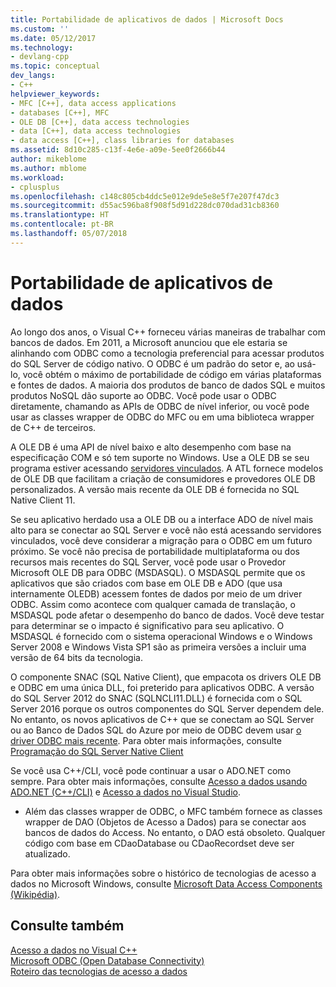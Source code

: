```yaml
---
title: Portabilidade de aplicativos de dados | Microsoft Docs
ms.custom: ''
ms.date: 05/12/2017
ms.technology:
- devlang-cpp
ms.topic: conceptual
dev_langs:
- C++
helpviewer_keywords:
- MFC [C++], data access applications
- databases [C++], MFC
- OLE DB [C++], data access technologies
- data [C++], data access technologies
- data access [C++], class libraries for databases
ms.assetid: 8d10c285-c13f-4e6e-a09e-5ee0f2666b44
author: mikeblome
ms.author: mblome
ms.workload:
- cplusplus
ms.openlocfilehash: c148c805cb4ddc5e012e9de5e8e5f7e207f47dc3
ms.sourcegitcommit: d55ac596ba8f908f5d91d228dc070dad31cb8360
ms.translationtype: HT
ms.contentlocale: pt-BR
ms.lasthandoff: 05/07/2018
---
```

# <a name="porting-data-applications"></a>Portabilidade de aplicativos de dados
Ao longo dos anos, o Visual C++ forneceu várias maneiras de trabalhar com bancos de dados. Em 2011, a Microsoft anunciou que ele estaria se alinhando com ODBC como a tecnologia preferencial para acessar produtos do SQL Server de código nativo. O ODBC é um padrão do setor e, ao usá-lo, você obtém o máximo de portabilidade de código em várias plataformas e fontes de dados. A maioria dos produtos de banco de dados SQL e muitos produtos NoSQL dão suporte ao ODBC. Você pode usar o ODBC diretamente, chamando as APIs de ODBC de nível inferior, ou você pode usar as classes wrapper de ODBC do MFC ou em uma biblioteca wrapper de C++ de terceiros. 

A OLE DB é uma API de nível baixo e alto desempenho com base na especificação COM e só tem suporte no Windows. Use a OLE DB se seu programa estiver acessando [servidores vinculados](/sql/relational-databases/linked-servers/linked-servers-database-engine). A ATL fornece modelos de OLE DB que facilitam a criação de consumidores e provedores OLE DB personalizados. A versão mais recente da OLE DB é fornecida no SQL Native Client 11.  

Se seu aplicativo herdado usa a OLE DB ou a interface ADO de nível mais alto para se conectar ao SQL Server e você não está acessando servidores vinculados, você deve considerar a migração para o ODBC em um futuro próximo. Se você não precisa de portabilidade multiplataforma ou dos recursos mais recentes do SQL Server, você pode usar o Provedor Microsoft OLE DB para ODBC (MSDASQL).  O MSDASQL permite que os aplicativos que são criados com base em OLE DB e ADO (que usa internamente OLEDB) acessem fontes de dados por meio de um driver ODBC. Assim como acontece com qualquer camada de translação, o MSDASQL pode afetar o desempenho do banco de dados. Você deve testar para determinar se o impacto é significativo para seu aplicativo. O MSDASQL é fornecido com o sistema operacional Windows e o Windows Server 2008 e Windows Vista SP1 são as primeira versões a incluir uma versão de 64 bits da tecnologia.

O componente SNAC (SQL Native Client), que empacota os drivers OLE DB e ODBC em uma única DLL, foi preterido para aplicativos ODBC. A versão do SQL Server 2012 do SNAC (SQLNCLI11.DLL) é fornecida com o SQL Server 2016 porque os outros componentes do SQL Server dependem dele. No entanto, os novos aplicativos de C++ que se conectam ao SQL Server ou ao Banco de Dados SQL do Azure por meio de ODBC devem usar [o driver ODBC mais recente](https://docs.microsoft.com/en-us/sql/connect/odbc/download-odbc-driver-for-sql-server). Para obter mais informações, consulte [Programação do SQL Server Native Client](/sql/relational-databases/native-client/sql-server-native-client-programming)

Se você usa C++/CLI, você pode continuar a usar o ADO.NET como sempre. Para obter mais informações, consulte [Acesso a dados usando ADO.NET (C++/CLI)](../dotnet/data-access-using-adonet-cpp-cli.md) e [Acesso a dados no Visual Studio](/visualstudio/data-tools/accessing-data-in-visual-studio).  
  
-   Além das classes wrapper de ODBC, o MFC também fornece as classes wrapper de DAO (Objetos de Acesso a Dados) para se conectar aos bancos de dados do Access.  No entanto, o DAO está obsoleto. Qualquer código com base em CDaoDatabase ou CDaoRecordset deve ser atualizado. 

Para obter mais informações sobre o histórico de tecnologias de acesso a dados no Microsoft Windows, consulte [Microsoft Data Access Components (Wikipédia)](https://en.wikipedia.org/wiki/Microsoft_Data_Access_Components).  

## <a name="see-also"></a>Consulte também  
 [Acesso a dados no Visual C++](../data/data-access-in-cpp.md)  
 [Microsoft ODBC (Open Database Connectivity)](https://docs.microsoft.com/sql/odbc/microsoft-open-database-connectivity-odbc)  
 [Roteiro das tecnologias de acesso a dados](https://msdn.microsoft.com/en-us/library/ms810810.aspx)  